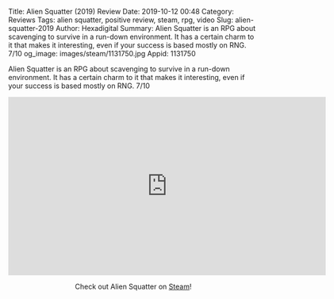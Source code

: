 Title: Alien Squatter (2019) Review
Date: 2019-10-12 00:48
Category: Reviews
Tags: alien squatter, positive review, steam, rpg, video
Slug: alien-squatter-2019
Author: Hexadigital
Summary: Alien Squatter is an RPG about scavenging to survive in a run-down environment. It has a certain charm to it that makes it interesting, even if your success is based mostly on RNG. 7/10
og_image: images/steam/1131750.jpg
Appid: 1131750

Alien Squatter is an RPG about scavenging to survive in a run-down environment. It has a certain charm to it that makes it interesting, even if your success is based mostly on RNG. 7/10

<center><iframe src="https://www.youtube.com/embed/74kh9mWGHKM?feature=oembed" allow="accelerometer; autoplay; encrypted-media; gyroscope; picture-in-picture" width="640" height="360" frameborder="0"></iframe>

Check out Alien Squatter on [Steam](https://store.steampowered.com/app/1131750/?curator_clanid=34633900)!</center>